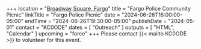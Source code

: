 +++
location = "[Broadway Square, Fargo](https://goo.gl/maps/JPfgWrajxUdeX7Pq6)"
title = "Fargo Police Community Picnic"
linkTitle = "Fargo Police Picnic"
date = "2024-06-26T16:00:00-05:00"
endTime = "2024-06-26T19:30:00-05:00"
publishDate = "2024-05-01"
contact = "KC0ODE"
dates = [ "Outreach" ]
outputs = [ "HTML", "Calendar" ]
upcoming = "force"
+++
Please contact {{< mailto KC0ODE >}} to volunteer for this event.
